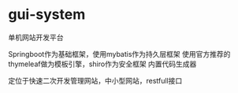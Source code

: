 # gui-system
单机网站开发平台

Springboot作为基础框架，使用mybatis作为持久层框架
使用官方推荐的thymeleaf做为模板引擎，shiro作为安全框架
内置代码生成器


定位于快速二次开发管理网站，中小型网站，restfull接口
